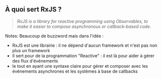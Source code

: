 <!-- .slide: class="quote-slide" -->

## À quoi sert RxJS ?

<blockquote>
<cite>
  RxJS is a library for reactive programming using Observables, to make it easier to compose asynchronous or callback-based code.
</cite>
</blockquote>

Notes:
Beaucoup de buzzword mais dans l'idée :

- RxJS est une librairie : il ne dépend d'aucun framework et n'est pas non plus un framework
- Il sert pour de la programmation "Reactive" : il est là pour aider à gérer des flux d'événements
- le tout en ayant une syntaxe claire pour gérer et composer avec les événements asynchrones et les systèmes à base de callbacks
